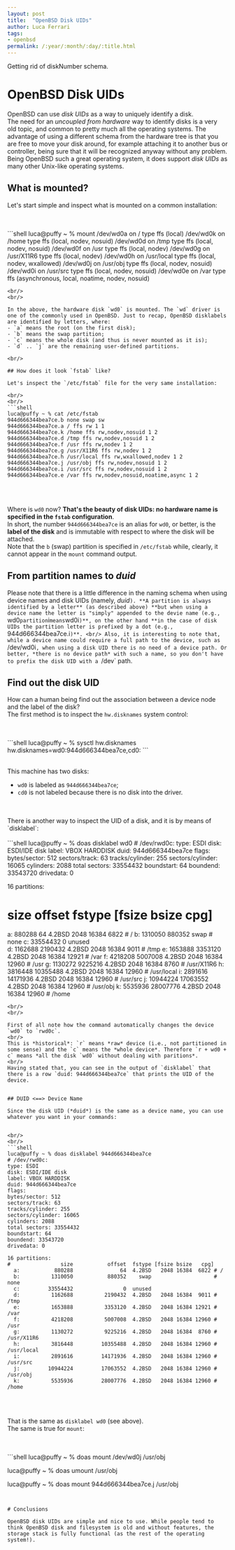 ```yaml
---
layout: post
title:  "OpenBSD Disk UIDs"
author: Luca Ferrari
tags:
- openbsd
permalink: /:year/:month/:day/:title.html
---
```

Getting rid of diskNumber schema.

# OpenBSD Disk UIDs

OpenBSD can use *disk UIDs* as a way to uniquely identify a disk.
<br/>
The need for an *uncoupled from hardware* way to identify disks is a very old topic, and common to pretty much all the operating systems. The advantage of using a different schema from the hardware tree is that you are free to move your disk around, for example attaching it to another bus or controller, being sure that it will be recognized anyway without any problem.
<br/>
Being OpenBSD such a great operating system, it does support *disk UIDs* as many other Unix-like operating systems.

## What is mounted?

Let's start simple and inspect what is mounted on a common installation:

<br/>
<br/>
```shell
luca@puffy ~ % mount
/dev/wd0a on / type ffs (local)
/dev/wd0k on /home type ffs (local, nodev, nosuid)
/dev/wd0d on /tmp type ffs (local, nodev, nosuid)
/dev/wd0f on /usr type ffs (local, nodev)
/dev/wd0g on /usr/X11R6 type ffs (local, nodev)
/dev/wd0h on /usr/local type ffs (local, nodev, wxallowed)
/dev/wd0j on /usr/obj type ffs (local, nodev, nosuid)
/dev/wd0i on /usr/src type ffs (local, nodev, nosuid)
/dev/wd0e on /var type ffs (asynchronous, local, noatime, nodev, nosuid)

```
<br/>
<br/>

In the above, the hardware disk `wd0` is mounted. The `wd` driver is one of the commonly used in OpenBSD. Just to recap, OpenBSD disklabels are identified by letters, where:
- `a` means the root (on the first disk);
- `b` means the swap partition;
- `c` means the whole disk (and thus is never mounted as it is);
- `d` .. `j` are the remaining user-defined partitions.

<br/>

## How does it look `fstab` like?

Let's inspect the `/etc/fstab` file for the very same installation:

<br/>
<br/>
```shell
luca@puffy ~ % cat /etc/fstab
944d666344bea7ce.b none swap sw
944d666344bea7ce.a / ffs rw 1 1
944d666344bea7ce.k /home ffs rw,nodev,nosuid 1 2
944d666344bea7ce.d /tmp ffs rw,nodev,nosuid 1 2
944d666344bea7ce.f /usr ffs rw,nodev 1 2
944d666344bea7ce.g /usr/X11R6 ffs rw,nodev 1 2
944d666344bea7ce.h /usr/local ffs rw,wxallowed,nodev 1 2
944d666344bea7ce.j /usr/obj ffs rw,nodev,nosuid 1 2
944d666344bea7ce.i /usr/src ffs rw,nodev,nosuid 1 2
944d666344bea7ce.e /var ffs rw,nodev,nosuid,noatime,async 1 2
```
<br/>
<br/>

Where is `wd0` now? **That's the beauty of disk UIDs: no hardware name is specified in the `fstab` configuration**.
<br/>
In short, the number `944d666344bea7ce` is an alias for `wd0`, or better, is the **label of the disk** and is immutable with respect to where the disk will be attached.
<br/>
Note that the `b` (swap) partition is specified in `/etc/fstab` while, clearly, it cannot appear in the `mount` command output.


## From partition names to *duid*

Please note that there is a little difference in the naming schema when using device names and disk UIDs (namely, *duid*`). **A partition is always identified by a letter** (as described above) **but when using a device name the letter is "simply" appended to the devie name (e.g., `wd0` partition `i` means `wd0i`)**, on the other hand **in the case of disk UIDs the partition letter is prefixed by a dot (e.g., `944d666344bea7ce.i`)**.
<br/>
Also, it is interesting to note that, while a device name could require a full path to the device, such as `/dev/wd0i`, when using a disk UID there is no need of a device path. Or better, *there is no device path* with such a name, so you don't have to prefix the disk UID with a `/dev` path.

## Find out the disk UID

How can a human being find out the association between a device node and the label of the disk?
<br/>
The first method is to inspect the `hw.disknames` system control:

<br/>
<br/>
```shell
luca@puffy ~ % sysctl hw.disknames
hw.disknames=wd0:944d666344bea7ce,cd0:
```
<br/>
<br/>

This machine has two disks: 
- `wd0` is labeled as `944d666344bea7ce`;
- `cd0` is not labeled because there is no disk into the driver.

<br/>
<br/>
There is another way to inspect the UID of a disk, and it is by means of `disklabel`:


<br/>
<br/>
```shell
luca@puffy ~ % doas disklabel wd0
# /dev/rwd0c:
type: ESDI
disk: ESDI/IDE disk
label: VBOX HARDDISK   
duid: 944d666344bea7ce
flags:
bytes/sector: 512
sectors/track: 63
tracks/cylinder: 255
sectors/cylinder: 16065
cylinders: 2088
total sectors: 33554432
boundstart: 64
boundend: 33543720
drivedata: 0 

16 partitions:
#                size           offset  fstype [fsize bsize   cpg]
  a:           880288               64  4.2BSD   2048 16384  6822 # /
  b:          1310050           880352    swap                    # none
  c:         33554432                0  unused                    
  d:          1162688          2190432  4.2BSD   2048 16384  9011 # /tmp
  e:          1653888          3353120  4.2BSD   2048 16384 12921 # /var
  f:          4218208          5007008  4.2BSD   2048 16384 12960 # /usr
  g:          1130272          9225216  4.2BSD   2048 16384  8760 # /usr/X11R6
  h:          3816448         10355488  4.2BSD   2048 16384 12960 # /usr/local
  i:          2891616         14171936  4.2BSD   2048 16384 12960 # /usr/src
  j:         10944224         17063552  4.2BSD   2048 16384 12960 # /usr/obj
  k:          5535936         28007776  4.2BSD   2048 16384 12960 # /home

```
<br/>
<br/>

First of all note how the command automatically changes the device `wd0` to `rwd0c`.
<br/>
This is *historical*: `r` means *raw* device (i.e., not partitioned in some sense) and the `c` means the *whole device*. Therefore `r + wd0 + c` means *all the disk `wd0` without dealing with paritions*.
<br/>
Having stated that, you can see in the output of `disklabel` that there is a row `duid: 944d666344bea7ce` that prints the UID of the device.


## DUID <==> Device Name

Since the disk UID (*duid*) is the same as a device name, you can use whatever you want in your commands:


<br/>
<br/>
```shell
luca@puffy ~ % doas disklabel 944d666344bea7ce
# /dev/rwd0c:
type: ESDI
disk: ESDI/IDE disk
label: VBOX HARDDISK   
duid: 944d666344bea7ce
flags:
bytes/sector: 512
sectors/track: 63
tracks/cylinder: 255
sectors/cylinder: 16065
cylinders: 2088
total sectors: 33554432
boundstart: 64
boundend: 33543720
drivedata: 0 

16 partitions:
#                size           offset  fstype [fsize bsize   cpg]
  a:           880288               64  4.2BSD   2048 16384  6822 # /
  b:          1310050           880352    swap                    # none
  c:         33554432                0  unused                    
  d:          1162688          2190432  4.2BSD   2048 16384  9011 # /tmp
  e:          1653888          3353120  4.2BSD   2048 16384 12921 # /var
  f:          4218208          5007008  4.2BSD   2048 16384 12960 # /usr
  g:          1130272          9225216  4.2BSD   2048 16384  8760 # /usr/X11R6
  h:          3816448         10355488  4.2BSD   2048 16384 12960 # /usr/local
  i:          2891616         14171936  4.2BSD   2048 16384 12960 # /usr/src
  j:         10944224         17063552  4.2BSD   2048 16384 12960 # /usr/obj
  k:          5535936         28007776  4.2BSD   2048 16384 12960 # /home

```
<br/>
<br/>

That is the same as `disklabel wd0` (see above).
<br/>
The same is true for `mount`:

<br/>
<br/>
```shell
luca@puffy ~ % doas mount /dev/wd0j /usr/obj

luca@puffy ~ % doas umount /usr/obj

luca@puffy ~ % doas mount 944d666344bea7ce.j /usr/obj
```


# Conclusions

OpenBSD disk UIDs are simple and nice to use. While people tend to think OpenBSD disk and filesystem is old and without features, the storage stack is fully functional (as the rest of the operating system!).
